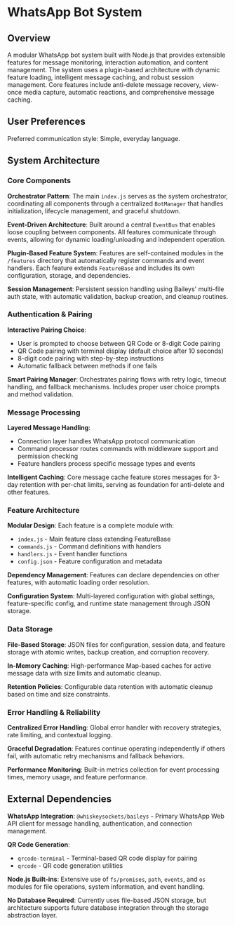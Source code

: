 # WhatsApp Bot System

## Overview

A modular WhatsApp bot system built with Node.js that provides extensible features for message monitoring, interaction automation, and content management. The system uses a plugin-based architecture with dynamic feature loading, intelligent message caching, and robust session management. Core features include anti-delete message recovery, view-once media capture, automatic reactions, and comprehensive message caching.

## User Preferences

Preferred communication style: Simple, everyday language.

## System Architecture

### Core Components

**Orchestrator Pattern**: The main `index.js` serves as the system orchestrator, coordinating all components through a centralized `BotManager` that handles initialization, lifecycle management, and graceful shutdown.

**Event-Driven Architecture**: Built around a central `EventBus` that enables loose coupling between components. All features communicate through events, allowing for dynamic loading/unloading and independent operation.

**Plugin-Based Feature System**: Features are self-contained modules in the `/features` directory that automatically register commands and event handlers. Each feature extends `FeatureBase` and includes its own configuration, storage, and dependencies.

**Session Management**: Persistent session handling using Baileys' multi-file auth state, with automatic validation, backup creation, and cleanup routines.

### Authentication & Pairing

**Interactive Pairing Choice**: 
- User is prompted to choose between QR Code or 8-digit Code pairing
- QR Code pairing with terminal display (default choice after 10 seconds)
- 8-digit code pairing with step-by-step instructions
- Automatic fallback between methods if one fails

**Smart Pairing Manager**: Orchestrates pairing flows with retry logic, timeout handling, and fallback mechanisms. Includes proper user choice prompts and method validation.

### Message Processing

**Layered Message Handling**:
- Connection layer handles WhatsApp protocol communication
- Command processor routes commands with middleware support and permission checking  
- Feature handlers process specific message types and events

**Intelligent Caching**: Core message cache feature stores messages for 3-day retention with per-chat limits, serving as foundation for anti-delete and other features.

### Feature Architecture

**Modular Design**: Each feature is a complete module with:
- `index.js` - Main feature class extending FeatureBase
- `commands.js` - Command definitions with handlers
- `handlers.js` - Event handler functions
- `config.json` - Feature configuration and metadata

**Dependency Management**: Features can declare dependencies on other features, with automatic loading order resolution.

**Configuration System**: Multi-layered configuration with global settings, feature-specific config, and runtime state management through JSON storage.

### Data Storage

**File-Based Storage**: JSON files for configuration, session data, and feature storage with atomic writes, backup creation, and corruption recovery.

**In-Memory Caching**: High-performance Map-based caches for active message data with size limits and automatic cleanup.

**Retention Policies**: Configurable data retention with automatic cleanup based on time and size constraints.

### Error Handling & Reliability

**Centralized Error Handling**: Global error handler with recovery strategies, rate limiting, and contextual logging.

**Graceful Degradation**: Features continue operating independently if others fail, with automatic retry mechanisms and fallback behaviors.

**Performance Monitoring**: Built-in metrics collection for event processing times, memory usage, and feature performance.

## External Dependencies

**WhatsApp Integration**: `@whiskeysockets/baileys` - Primary WhatsApp Web API client for message handling, authentication, and connection management.

**QR Code Generation**: 
- `qrcode-terminal` - Terminal-based QR code display for pairing
- `qrcode` - QR code generation utilities

**Node.js Built-ins**: Extensive use of `fs/promises`, `path`, `events`, and `os` modules for file operations, system information, and event handling.

**No Database Required**: Currently uses file-based JSON storage, but architecture supports future database integration through the storage abstraction layer.